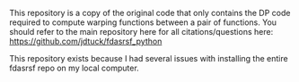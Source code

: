 This repository is a copy of the original code that only contains the DP code required to compute warping functions between a pair of functions. You should refer to the main repository here for all citations/questions here: https://github.com/jdtuck/fdasrsf_python

This repository exists because I had several issues with installing the entire fdasrsf repo on my local computer.